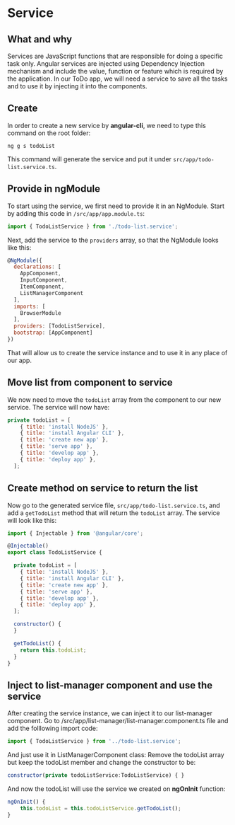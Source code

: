 # Service

## What and why

Services are JavaScript functions that are responsible for doing a specific task only. Angular services are injected using Dependency Injection mechanism and include the value, function or feature which is required by the application. In our ToDo app, we will need a service to save all the tasks and to use it by injecting it into the components.

## Create

In order to create a new service by **angular-cli**, we need to type this command on the root folder:

```
ng g s todoList
```

This command will generate the service and put it under `src/app/todo-list.service.ts`.

## Provide in ngModule 

To start using the service, we first need to provide it in an NgModule. Start by adding this code in `/src/app/app.module.ts`:

```javascript
import { TodoListService } from './todo-list.service';
```

Next, add the service to the `providers` array, so that the NgModule looks like this:

```javascript
@NgModule({
  declarations: [
    AppComponent,
    InputComponent,
    ItemComponent,
    ListManagerComponent
  ],
  imports: [
    BrowserModule
  ],
  providers: [TodoListService],
  bootstrap: [AppComponent]
})
```

That will allow us to create the service instance and to use it in any place of our app.

## Move list from component to service

We now need to move the `todoList` array from the component to our new service. The service will now have:

```javascript
private todoList = [
    { title: 'install NodeJS' },
    { title: 'install Angular CLI' },
    { title: 'create new app' },
    { title: 'serve app' },
    { title: 'develop app' },
    { title: 'deploy app' },
  ];
```

## Create method on service to return the list

Now go to the generated service file, `src/app/todo-list.service.ts`, and add a `getTodoList` method that will return the `todoList` array. The service will look like this:

```javascript
import { Injectable } from '@angular/core';

@Injectable()
export class TodoListService {

  private todoList = [
    { title: 'install NodeJS' },
    { title: 'install Angular CLI' },
    { title: 'create new app' },
    { title: 'serve app' },
    { title: 'develop app' },
    { title: 'deploy app' },
  ];

  constructor() {
  }

  getTodoList() {
    return this.todoList;
  }
}
```

## Inject to list-manager component and use the service 

After creating the service instance, we can inject it to our list-manager component. Go to /src/app/list-manager/list-manager.component.ts file and add the folllowing import code:

```javascript
import { TodoListService } from '../todo-list.service'; 
```

And just use it in ListManagerComponent class: Remove the todoList array but keep the todoList member and change the constructor to be:

```javascript
constructor(private todoListService:TodoListService) { }
```

And now the todoList will use the service we created on **ngOnInit** function:

```javascript
ngOnInit() {
    this.todoList = this.todoListService.getTodoList();
}
```

